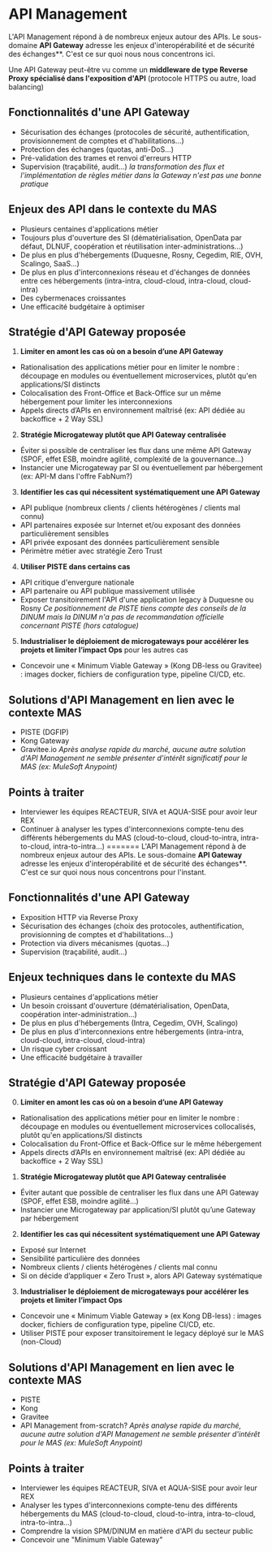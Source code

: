 # API Management
L'API Management répond à de nombreux enjeux autour des APIs. Le sous-domaine **API Gateway** adresse les enjeux d'interopérabilité et de sécurité des échanges**. C'est ce sur quoi nous nous concentrons ici.

Une API Gateway peut-être vu comme un **middleware de type Reverse Proxy spécialisé dans l'exposition d'API** (protocole HTTPS ou autre, load balancing)

## Fonctionnalités d'une API Gateway
- Sécurisation des échanges (protocoles de sécurité, authentification, provisionnement de comptes et d'habilitations...)
- Protection des échanges (quotas, anti-DoS...)
- Pré-validation des trames et renvoi d'erreurs HTTP
- Supervision (traçabilité, audit...)
_la transformation des flux et l'implémentation de règles métier dans la Gateway n'est pas une bonne pratique_

## Enjeux des API dans le contexte du MAS
- Plusieurs centaines d'applications métier
- Toujours plus d'ouverture des SI (dématérialisation, OpenData par défaut, DLNUF, coopération et réutilisation inter-administrations...)
- De plus en plus d'hébergements (Duquesne, Rosny, Cegedim, RIE, OVH, Scalingo, SaaS...)
- De plus en plus d'interconnexions réseau et d'échanges de données entre ces hébergements (intra-intra, cloud-cloud, intra-cloud, cloud-intra)
- Des cybermenaces croissantes
- Une efficacité budgétaire à optimiser

## Stratégie d'API Gateway proposée
1. **Limiter en amont les cas où on a besoin d’une API Gateway**
- Rationalisation des applications métier pour en limiter le nombre : découpage en modules ou éventuellement microservices, plutôt qu'en applications/SI distincts
- Colocalisation des Front-Office et Back-Office sur un même hébergement pour limiter les interconnexions
- Appels directs d’APIs en environnement maîtrisé (ex: API dédiée au backoffice + 2 Way SSL)
2. **Stratégie Microgateway plutôt que API Gateway centralisée**
- Éviter si possible de centraliser les flux dans une même API Gateway (SPOF, effet ESB, moindre agilité, complexité de la gouvernance...)
- Instancier une Microgateway par SI ou éventuellement par hébergement (ex: API-M dans l'offre FabNum?)
3. **Identifier les cas qui nécessitent systématiquement une API Gateway**
- API publique (nombreux clients / clients hétérogènes / clients mal connu)
- API partenaires exposée sur Internet et/ou exposant des données particulièrement sensibles
- API privée exposant des données particulièrement sensible
- Périmètre métier avec stratégie Zero Trust
4. **Utiliser PISTE dans certains cas**
- API critique d'envergure nationale
- API partenaire ou API publique massivement utilisée
- Exposer transitoirement l'API d'une application legacy à Duquesne ou Rosny
_Ce positionnement de PISTE tiens compte des conseils de la DINUM mais la DINUM n'a pas de recommandation officielle concernant PISTE (hors catalogue)_
5. **Industrialiser le déploiement de microgateways pour accélérer les projets et limiter l’impact Ops** pour les autres cas
- Concevoir une « Minimum Viable Gateway » (Kong DB-less ou Gravitee) : images docker, fichiers de configuration type, pipeline CI/CD, etc.

## Solutions d'API Management en lien avec le contexte MAS
- PISTE (DGFIP)
- Kong Gateway
- Gravitee.io
_Après analyse rapide du marché, aucune autre solution d'API Management ne semble présenter d'intérêt significatif pour le MAS (ex: MuleSoft Anypoint)_

## Points à traiter
- Interviewer les équipes REACTEUR, SIVA et AQUA-SISE pour avoir leur REX
- Continuer à analyser les types d'interconnexions compte-tenu des différents hébergements du MAS (cloud-to-cloud, cloud-to-intra, intra-to-cloud, intra-to-intra...)
=======
L'API Management répond à de nombreux enjeux autour des APIs. Le sous-domaine **API Gateway** adresse les enjeux d'interopérabilité et de sécurité des échanges**. C'est ce sur quoi nous nous concentrons pour l'instant.

## Fonctionnalités d'une API Gateway
- Exposition HTTP via Reverse Proxy
- Sécurisation des échanges (choix des protocoles, authentification, provisionning de comptes et d'habilitations...)
- Protection via divers mécanismes (quotas...)
- Supervision (traçabilité, audit...)

## Enjeux techniques dans le contexte du MAS
- Plusieurs centaines d'applications métier
- Un besoin croissant d'ouverture (dématérialisation, OpenData, coopération inter-administration...)
- De plus en plus d'hébergements (Intra, Cegedim, OVH, Scalingo)
- De plus en plus d'interconnexions entre hébergements (intra-intra, cloud-cloud, intra-cloud, cloud-intra)
- Un risque cyber croissant
- Une efficacité budgétaire à travailler

## Stratégie d'API Gateway proposée
0. **Limiter en amont les cas où on a besoin d’une API Gateway**
- Rationalisation des applications métier pour en limiter le nombre : découpage en modules ou éventuellement microservices collocalisés, plutôt qu'en applications/SI distincts
- Colocalisation du Front-Office et Back-Office sur le même hébergement
- Appels directs d’APIs en environnement maîtrisé (ex: API dédiée au backoffice + 2 Way SSL)
1. **Stratégie Microgateway plutôt que API Gateway centralisée**
- Éviter autant que possible de centraliser les flux dans une API Gateway (SPOF, effet ESB, moindre agilité...)
- Instancier une Microgateway par application/SI plutôt qu’une Gateway par hébergement
2. **Identifier les cas qui nécessitent systématiquement une API Gateway**
- Exposé sur Internet
- Sensibilité particulière des données
- Nombreux clients / clients hétérogènes / clients mal connu
- Si on décide d’appliquer « Zero Trust », alors API Gateway systématique
3. **Industrialiser le déploiement de microgateways pour accélérer les projets et limiter l’impact Ops**
- Concevoir une « Minimum Viable Gateway » (ex Kong DB-less) : images docker, fichiers de configuration type, pipeline CI/CD, etc.
- Utiliser PISTE pour exposer transitoirement le legacy déployé sur le MAS (non-Cloud)

## Solutions d'API Management en lien avec le contexte MAS
- PISTE
- Kong
- Gravitee
- API Management from-scratch?
_Après analyse rapide du marché, aucune autre solution d'API Management ne semble présenter d'intérêt pour le MAS (ex: MuleSoft Anypoint)_

## Points à traiter
- Interviewer les équipes REACTEUR, SIVA et AQUA-SISE pour avoir leur REX
- Analyser les types d'interconnexions compte-tenu des différents hébergements du MAS (cloud-to-cloud, cloud-to-intra, intra-to-cloud, intra-to-intra...)
- Comprendre la vision SPM/DINUM en matière d'API du secteur public
- Concevoir une "Minimum Viable Gateway"